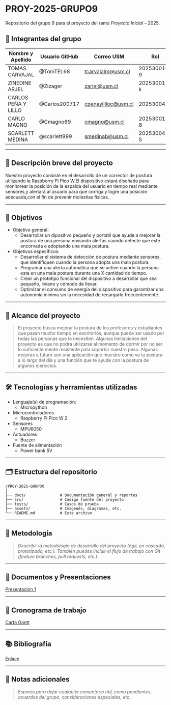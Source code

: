 # PROY-2025-GRUPO9


Repositorio del grupo 9 para el proyecto del ramo *Proyecto Inicial* – 2025.

## 👥 Integrantes del grupo

| Nombre y Apellido | Usuario GitHub | Correo USM               | Rol          |
| ----------------- | -------------- | ------------------------ | ------------ |
| TOMAS CARVAJAL    | @TomTEL68      | tcarvajalm@usm.cl        | 202530010-9  |
| ZINEDINE ARJEL    | @Zizager       | zarjel@usm.cl            | 202530015-k  |
| CARLOS PEÑA Y LILLO | @Carlos200717| cpenaylilloc@usm.cl      | 20253004-4   |
| CARLO MAGNO       | @Cmagno69      | cmagno@usm.cl            | 202530016-8  |
| SCARLETT MEDINA   | @scarlett999   | smedinab@usm.cl          | 202530043-5  |
---

## 📝 Descripción breve del proyecto

Nuestro proyecto consiste en el desarrollo de un corrector de postura utilizando la Raspberry Pi Pico W.El
dispositivo estará diseñado para monitorear la posición de la espalda del usuario en tiempo real mediante sensores,y alertará
 al usuario para que corriga y logre una posición adecuada,con el fin de prevenir molestias físicas.

---

## 🎯 Objetivos

- Objetivo general:
  - Desarrollar un dipositivo pequeño y portatil que ayude a mejorar la postura de una persona enviando alertas caundo detecte que este encorvada o adoptando una mala postura.
- Objetivos específicos:
  - Desarrollar el sistema de detección de postura mediante sensores, que identifiquen cuando la persona adopta una mala postura.
  - Programar una alerta automática que se active cuando la persona esta en una mala postura durante una X cantidad de tiempo.
  - Crear un prototipo funcional del dispositivo a desarrollar que sea pequeño, liviano y cómodo de llevar.
  - Optimizar el consumo de energía del dispositivo para garantizar una autonomía minima sin la necesidad de recargarlo frecuentemente.
---

## 🧩 Alcance del proyecto

> El proyecto busca mejorar la postura de los profesores y estudiantes que pasan mucho tiempo en escritorios, aunque puede ser usado por todas las personas que lo necesiten. Algunas limitaciones del proyecto es que no podrá utilizarse al momento de dormir por no ser lo suficiente mente resistente pata soportar nuestro peso. Algunas mejoras a futuro son una aplicación que muestre como va tu postura a lo largo del día y una función que te ayude con la postura de algunos ejercicios.

---

## 🛠️ Tecnologías y herramientas utilizadas

- Lenguaje(s) de programación:
  - Micropython 
- Microcontroladores
  - Raspberry Pi Pico W 2
- Sensores
  - MPU6050
- Actuadores
  - Buzzer
- Fuente de alimentación
   - Power bank 5V
---

## 🗂️ Estructura del repositorio

```
/PROY-2025-GRUPOX
│
├── docs/               # Documentación general y reportes
├── src/                # Código fuente del proyecto
├── tests/              # Casos de prueba
├── assets/             # Imagenés, diagramas, etc.
└── README.md           # Este archivo
```

---

## 🧪 Metodología

> *Describir la metodología de desarrollo del proyecto (ágil, en cascada, prototipado, etc.). También puedes incluir el flujo de trabajo con Git (feature branches, pull requests, etc.).*

---

## 📝 Documentos y Presentaciones
[Presentacion 1](https://docs.google.com/presentation/d/1vpTP30czPQ5rnJlemLcHhbLzSoCb2XOXyMoU7RWRpfY/edit?slide=id.g27b320635fe_0_0#slide=id.g27b320635fe_0_0)

---
## 📅 Cronograma de trabajo


[Carta Gantt](https://docs.google.com/spreadsheets/d/1owv-qJoIXr2M_csk8ziTQ3kosMEWWK-S/edit?usp=sharing&ouid=104960101161963807007&rtpof=true&sd=true)

---

## 📚 Bibliografía

[Enlace](https://google.com)

---

## 📌 Notas adicionales

> *Espacio para dejar cualquier comentario útil, como pendientes, acuerdos del grupo, consideraciones especiales, etc.*
